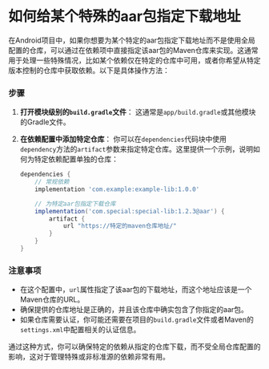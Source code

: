 # 如何给某个特殊的aar包指定下载地址

在Android项目中，如果你想要为某个特定的aar包指定下载地址而不是使用全局配置的仓库，可以通过在依赖项中直接指定该aar包的Maven仓库来实现。这通常用于处理一些特殊情况，比如某个依赖仅在特定的仓库中可用，或者你希望从特定版本控制的仓库中获取依赖。以下是具体操作方法：

### 步骤

1. **打开模块级别的`build.gradle`文件**：
   这通常是`app/build.gradle`或其他模块的Gradle文件。

2. **在依赖配置中添加特定仓库**：
   你可以在`dependencies`代码块中使用`dependency`方法的`artifact`参数来指定特定仓库。这里提供一个示例，说明如何为特定依赖配置单独的仓库：

   ```groovy
   dependencies {
       // 常规依赖
       implementation 'com.example:example-lib:1.0.0'

       // 为特定aar包指定下载仓库
       implementation('com.special:special-lib:1.2.3@aar') {
           artifact {
               url "https://特定的maven仓库地址/"
           }
       }
   }
   ```

### 注意事项

- 在这个配置中，`url`属性指定了该aar包的下载地址，而这个地址应该是一个Maven仓库的URL。
- 确保提供的仓库地址是正确的，并且该仓库中确实包含了你指定的aar包。
- 如果仓库需要认证，你可能还需要在项目的`build.gradle`文件或者Maven的`settings.xml`中配置相关的认证信息。

通过这种方式，你可以确保特定的依赖从指定的仓库下载，而不受全局仓库配置的影响，这对于管理特殊或非标准源的依赖非常有用。